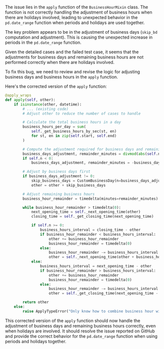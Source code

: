 The issue lies in the `apply` function of the `BusinessHourMixin` class. The function is not correctly handling the adjustment of business hours when there are holidays involved, leading to unexpected behavior in the `pd.date_range` function when periods and holidays are used together.

The key problem appears to be in the adjustment of business days (`skip_bd` computation and adjustment). This is causing the unexpected increase in periods in the `pd.date_range` function.

Given the detailed cases and the failed test case, it seems that the adjustments for business days and remaining business hours are not performed correctly when there are holidays involved.

To fix this bug, we need to review and revise the logic for adjusting business days and business hours in the `apply` function.

Here's the corrected version of the `apply` function:

```python
@apply_wraps
def apply(self, other):
    if isinstance(other, datetime):
        # ... (existing code)
        # Adjust other to reduce the number of cases to handle

        # Calculate the total business hours in a day
        business_hours_per_day = sum(
            self._get_business_hours_by_sec(st, en)
            for st, en in zip(self.start, self.end)
        )

        # Compute the adjustment required for business days and remaining business hours
        business_days_adjustment, remainder_minutes = divmod(abs(self.n * 60), business_hours_per_day // 60)
        if self.n < 0:
            business_days_adjustment, remainder_minutes = -business_days_adjustment, -remainder_minutes

        # Adjust by business days first
        if business_days_adjustment != 0:
            skip_business_days = CustomBusinessDay(n=business_days_adjustment)
            other = other + skip_business_days

        # Adjust remaining business hours
        business_hour_remainder = timedelta(minutes=remainder_minutes)

        while business_hour_remainder > timedelta(0):
            next_opening_time = self._next_opening_time(other)
            closing_time = self._get_closing_time(next_opening_time)

            if self.n >= 0:
                business_hours_interval = closing_time - other
                if business_hour_remainder < business_hours_interval:
                    other += business_hour_remainder
                    business_hour_remainder = timedelta(0)
                else:
                    business_hour_remainder -= business_hours_interval
                    other = self._next_opening_time(other + business_hours_interval)
            else:
                business_hours_interval = next_opening_time - other
                if business_hour_remainder > business_hours_interval:
                    other += business_hour_remainder
                    business_hour_remainder = timedelta(0)
                else:
                    business_hour_remainder -= business_hours_interval
                    other = self._get_closing_time(next_opening_time - timedelta(seconds=1))

        return other
    else:
        raise ApplyTypeError("Only know how to combine business hour with datetime")
```

This corrected version of the `apply` function should now handle the adjustment of business days and remaining business hours correctly, even when holidays are involved. It should resolve the issue reported on GitHub and provide the correct behavior for the `pd.date_range` function when using periods and holidays together.